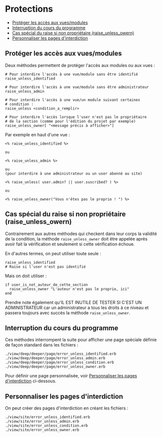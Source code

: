 # Protections

* [Protéger les accès aux vues/modules](#protegeraccesavue)
* [Interruption du cours du programme](#interruptionducoursduprogramme)
* [Cas spécial du raise si non propriétaire (raise_unless_owern)](#casspecialowner)
* [Personnaliser les pages d'interdiction](#personnaliserpageraise)


<a name='protegeraccesavue'></a>

## Protéger les accès aux vues/modules

Deux méthodes permettent de protéger l'accès aux modules ou aux vues :

    # Pour interdire l'accès à une vue/module sans être identifié
    raise_unless_identified

    # Pour interdire l'accès à une vue/module sans être administrateur
    raise_unless_admin

    # Pour interdire l'accès à une vue/un module suivant certaines
    # condition :
    raise_unless <condition_a_remplir>

    # Pour interdire l'accès lorsque l'user n'est pas le propriétaire
    # de la section (comme pour l'édition du projet par exemple)
    raise_unless_owner[ "<message précis à afficher>"]

Par exemple en haut d'une vue :

    <% raise_unless_identified %>

    ou

    <% raise_unless_admin %>

    ou
    (pour interdire à une administrateur ou un user abonné au site)

    <% raise_unless( user.admin? || user.suscribed? ) %>

    ou

    <% raise_unless_owner("Vous n'êtes pas le proprio ! ") %>

<a name='casspecialowner'></a>

## Cas spécial du raise si non propriétaire (raise_unless_owern)

Contrairement aux autres méthodes qui checkent dans leur corps la validité de la condition, la méthode `raise_unless_owner` doit être appelée après avoir fait la vérification et seulement si cette vérification échoue.

En d'autres termes, on peut utiliser toute seule :

    raise_unless_identified
    # Raise si l'user n'est pas identifié

Mais on doit utiliser :

    if user_is_not_auteur_de_cette_section
      raise_unless_owner "L'auteur n'est pas le proprio, ici"
    end

Prendre note également qu'IL EST INUTILE DE TESTER SI C'EST UN ADMINISTRATEUR car un administrateur a tous les droits à ce niveau et passera toujours avec succès la méthode `raise_unless_owner`.

<a name='interruptionducoursduprogramme'></a>

## Interruption du cours du programme

Ces méthodes interrompent la suite pour afficher une page spéciale définie de façon standard dans les fichiers :

    ./view/deep/deeper/page/error_unless_identified.erb
    ./view/deep/deeper/page/error_unless_admin.erb
    ./view/deep/deeper/page/error_unless_condition.erb
    ./view/deep/deeper/page/error_unless_owner.erb

Pour définir une page personnalisée, voir [Personnaliser les pages d'interdiction](#personnaliserpageraise) ci-dessous.

<a name='personnaliserpageraise'></a>

## Personnaliser les pages d'interdiction

On peut créer des pages d'interdiction en créant les fichiers :

    ./view/site/error_unless_identified.erb
    ./view/site/error_unless_admin.erb
    ./view/site/error_unless_condition.erb
    ./view/site/error_unless_owner.erb
